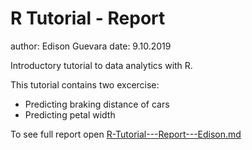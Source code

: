 # R Tutorial - Report
author: Edison Guevara   date: 9.10.2019

Introductory tutorial to data analytics with R.

This tutorial contains two excercise:

- Predicting braking distance of cars
- Predicting petal width

To see full report open [R-Tutorial---Report---Edison.md](https://github.com/edidduplan/R_Tutorial/blob/master/R-Tutorial---Report---Edison.md)